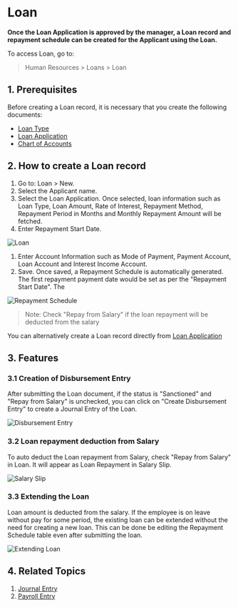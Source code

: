 # Loan

**Once the Loan Application is approved by the manager, a Loan record and repayment schedule can be created for the Applicant using the Loan.**

To access Loan, go to:

> Human Resources > Loans > Loan 


## 1. Prerequisites

Before creating a Loan record, it is necessary that you create the following documents:

* [Loan Type](/docs/user/manual/en/human-resources/loan-type)
* [Loan Application](/docs/user/manual/en/human-resources/loan-application)
* [Chart of Accounts](/docs/user/manual/en/accounts/chart-of-accounts)

## 2. How to create a Loan record

1. Go to: Loan > New.
1. Select the Applicant name.
1. Select the Loan Application. Once selected, loan information such as Loan Type, Loan Amount, Rate of Interest, Repayment Method, Repayment Period in Months and Monthly Repayment Amount will be fetched. 
1. Enter Repayment Start Date.

  <img class="screenshot" alt="Loan" src="{{docs_base_url}}/assets/img/human-resources/loan1.png">

1. Enter Account Information such as Mode of Payment, Payment Account, Loan Account and Interest Income Account.
1. Save. Once saved, a Repayment Schedule is automatically generated. The first repayment payment date would be set as per the "Repayment Start Date". The
 

  <img class="screenshot" alt="Repayment Schedule" src="{{docs_base_url}}/assets/img/human-resources/loan2.png">

> Note: Check "Repay from Salary" if the loan repayment will be deducted from the salary

You can alternatively create a Loan record directly from [Loan Application](/docs/user/manual/en/human-resources/loan-application)


## 3. Features

### 3.1 Creation of Disbursement Entry

After submitting the Loan document, if the status is "Sanctioned" and "Repay from Salary" is unchecked, you can click on "Create Disbursement Entry" to create a Journal Entry of the Loan.


<img class="screenshot" alt="Disbursement Entry" src="{{docs_base_url}}/assets/img/human-resources/disbursement-entry.png">

### 3.2 Loan repayment deduction from Salary

To auto deduct the Loan repayment from Salary, check "Repay from Salary" in Loan. It will appear as Loan Repayment in Salary Slip.

<img class="screenshot" alt="Salary Slip" src="{{docs_base_url}}/assets/img/human-resources/loan-repayment-salary-slip.png">

### 3.3 Extending the Loan
Loan amount is deducted from the salary. If the employee is on leave without pay for some period, the existing loan can be extended without the need for creating a new loan. This can be done be editing the Repayment Schedule table even after submitting the loan.

![Extending Loan](/docs/assets/img/human-resources/change-loan-amount.gif)

## 4. Related Topics

1. [Journal Entry](/docs/user/manual/en/accounts/journal-entry)
1. [Payroll Entry](/docs/user/manual/en/human-resources/payroll-entry)